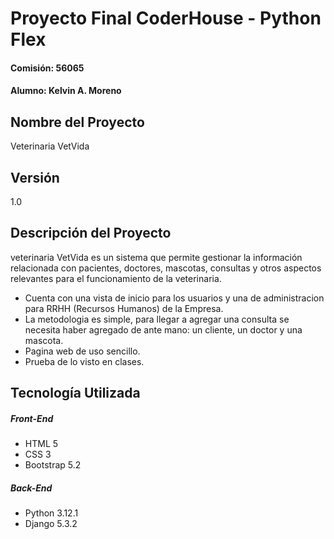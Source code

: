 # Proyecto Final CoderHouse - Python Flex
#### Comisión: 56065
#### Alumno: Kelvin A. Moreno
     
## Nombre del Proyecto
Veterinaria VetVida

## Versión
1.0

## Descripción del Proyecto
veterinaria VetVida es un sistema que permite gestionar la información relacionada con pacientes, doctores, mascotas, consultas y otros aspectos relevantes para el funcionamiento de la veterinaria. 

- Cuenta con una vista de inicio para los usuarios y una de administracion para RRHH (Recursos Humanos) de la Empresa.
- La metodologia es simple, para llegar a agregar una consulta se necesita haber agregado de ante mano:
   un cliente, un doctor y una mascota.
- Pagina web de uso sencillo.
- Prueba de lo visto en clases.

## Tecnología Utilizada

##### Front-End
- HTML 5
- CSS 3
- Bootstrap 5.2

##### Back-End
- Python 3.12.1
- Django 5.3.2
